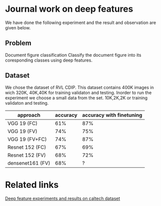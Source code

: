 # Journal work on deep features


We have done the following experiment and the result and observation are given below.

## Problem
Document figure classification
Classify the document figure into its coresponding classes using deep features.

## Dataset
We chose the dataset of RVL CDIP. This dataset contains 400K images in wich 320K, 40K,40K for training validaton and testing. Inorder to run the experiment we choose a small data from the set. 10K,2K,2K or training validaton and testing.


|approach|accuracy|accuracy with finetuning|
|--|--|--|
VGG 19 (FC)|61%|87%|
VGG 19 (FV)|74%|75%|
VGG 19 (FV+FC)|74%|87\%|
Resnet 152 (FC)|67\%|69\%|
Resnet 152 (FV)|68%|72\%|
densenet161 (FV)|68\%|?|


# Related links
[Deep feature experiments and results on caltech dataset](deepFeatureEXP.md)
